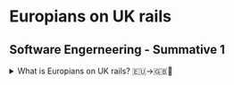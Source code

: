 # Europians on UK rails
## Software Engerneering - Summative 1

<p>
<details>
<summary>What is Europians on UK rails? 🇪🇺->🇬🇧🚆</summary>

🇪🇺 -> 🇬🇧
With a modern world that allows you to wake up in one country and be in another by lunchtime, it is important that you understand some of the differences between how different countries operate. An example of this is the Euro Tunnel that connects Britain & France, enabling people from all over Europe to travel to the UK effortlessly. 

🧮🇬🇧
Europeans on UK Rails (EoUKR) aims to both educate and assist individuals who are not from the UK on what units of measurement are used in the UK, the web app has a user journey that teaches you about Imperial & Metric measurements and how the UK has chosen to combine the two to have their own unit of measurement. 

➖➕➗✖️
EoUKR consists of a HTML web app base that hosts a user story and a Java Script converter at the end of the story that helps the user to convert between Miles Per Hour (MPH) <-> Kilometers Per Hour (KM/H) & Litres <-> Gallons. 

👉🏻📱
You can easily navigate through the app using the built-in buttons at the bottom of each page. There is also a back arrow as you progress with the user journey, so you can return to the previous page effortlessly. I also added a button on the home page that enables you to skip straight to the converter if you want!

![An animated GIF showing the web app and navigating through the user story](https://github.com/T-J-Summer/SE-Summative-1/blob/main/AppDemo.gif)

</details>
